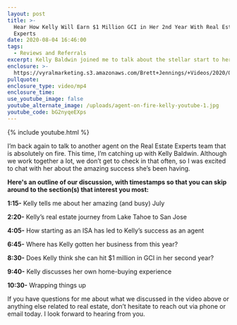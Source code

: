 ```yaml
---
layout: post
title: >-
  Hear How Kelly Will Earn $1 Million GCI in Her 2nd Year With Real Estate
  Experts
date: 2020-08-04 16:46:00
tags:
  - Reviews and Referrals
excerpt: Kelly Baldwin joined me to talk about the stellar start to her career.
enclosure: >-
  https://vyralmarketing.s3.amazonaws.com/Brett+Jennings/+Videos/2020/Q-+How+Has+Kelly+Baldwin+Had+Such+an+Excellent+July_.mp4
pullquote:
enclosure_type: video/mp4
enclosure_time:
use_youtube_image: false
youtube_alternate_image: /uploads/agent-on-fire-kelly-youtube-1.jpg
youtube_code: bG2nyqeEXps
---
```


{% include youtube.html %}

I’m back again to talk to another agent on the Real Estate Experts team that is absolutely on fire. This time, I’m catching up with Kelly Baldwin. Although we work together a lot, we don’t get to check in that often, so I was excited to chat with her about the amazing success she’s been having.

**Here's an outline of our discussion, with timestamps so that you can skip around to the section(s) that interest you most:**

**1:15-** Kelly tells me about her amazing (and busy) July

**2:20-** Kelly’s real estate journey from Lake Tahoe to San Jose

**4:05-** How starting as an ISA has led to Kelly’s success as an agent

**6:45-** Where has Kelly gotten her business from this year?

**8:30-** Does Kelly think she can hit $1 million in GCI in her second year?

**9:40-** Kelly discusses her own home-buying experience

**10:30-** Wrapping things up

If you have questions for me about what we discussed in the video above or anything else related to real estate, don’t hesitate to reach out via phone or email today. I look forward to hearing from you.